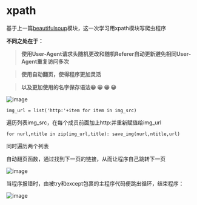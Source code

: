 # xpath
基于上一篇[beautifulsoup](https://github.com/Kent-Griffith/Crawler_BeautifulSoup)模块，这一次学习用xpath模块写爬虫程序

**不同之处在于：**

>**使用User-Agent请求头随机更改和随机Referer自动更新避免相同User-Agent重复访问多次**

>**使用自动翻页，使得程序更加灵活**

>**以及更加使用的名字保存语法:grinning:	 :grinning:	:grinning:	:grinning:**

![image](https://user-images.githubusercontent.com/97998239/156747550-8f3bad92-362a-46de-bdea-af8d43c8314a.png)

`img_url = list('http:'+item for item in img_src)` 

遍历列表img_src，在每个成员前面加上http:并重新赋值给img_url

`for nurl,ntitle in zip(img_url,title):
save_img(nurl,ntitle,url)`

同时遍历两个列表

自动翻页函数，通过找到下一页的链接，从而让程序自己跳转下一页

![image](https://user-images.githubusercontent.com/97998239/156748219-4d348614-a91a-4c7f-86af-24712f4a4f25.png)


当程序报错时，由被try和except包裹的主程序代码便跳出循环，结束程序：


![image](https://user-images.githubusercontent.com/97998239/156748605-2876d8b1-4463-408c-9488-2a0dec4b0902.png)


